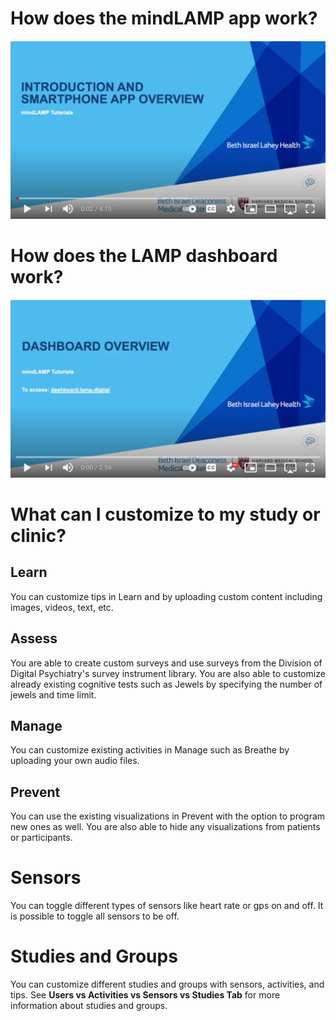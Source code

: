 # How does the mindLAMP app work?
[![Video Explanation](assets/mindlamp_video.jpg)](https://www.youtube.com/watch?v=yLWyh5x7hxU)

# How does the LAMP dashboard work?
[![Video Explanation](assets/dashboard_video.jpg)](https://www.youtube.com/watch?v=vLXCSL6zO6k)

# What can I customize to my study or clinic?

## Learn
You can customize tips in Learn and by uploading custom content including images, videos, text, etc.

## Assess
You are able to create custom surveys and  use surveys from the Division of Digital Psychiatry's survey instrument library. You are also able to customize already existing cognitive tests such as Jewels by specifying the number of jewels and time limit.

## Manage
You can customize existing activities in Manage such as Breathe by uploading your own audio files. 

## Prevent
You can use the existing visualizations in Prevent with the option to program new ones as well. You are also able to hide any visualizations from patients or participants.

# Sensors
You can toggle different types of sensors like heart rate or gps on and off. It is possible to toggle all sensors to be off.

# Studies and Groups
You can customize different studies and groups with sensors, activities, and tips. See **Users vs Activities vs Sensors vs Studies Tab** for more information about studies and groups.


